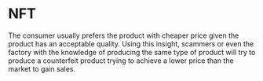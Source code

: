 # NFT
The consumer usually prefers the product with cheaper price given the product has an acceptable quality.  Using this insight, scammers or even the factory with the knowledge of producing the same type of product will try to produce a counterfeit product trying to achieve a lower price than the market to gain sales.
